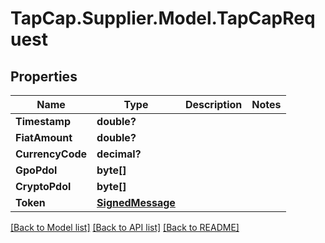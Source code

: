 # TapCap.Supplier.Model.TapCapRequest
## Properties

Name | Type | Description | Notes
------------ | ------------- | ------------- | -------------
**Timestamp** | **double?** |  | 
**FiatAmount** | **double?** |  | 
**CurrencyCode** | **decimal?** |  | 
**GpoPdol** | **byte[]** |  | 
**CryptoPdol** | **byte[]** |  | 
**Token** | [**SignedMessage**](SignedMessage.md) |  | 

[[Back to Model list]](../README.md#documentation-for-models) [[Back to API list]](../README.md#documentation-for-api-endpoints) [[Back to README]](../README.md)

